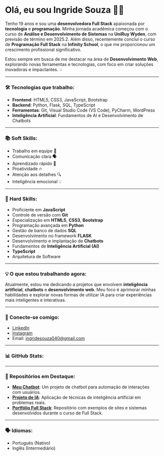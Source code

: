 # Olá, eu sou Ingride Souza 👩‍💻

Tenho 19 anos e sou uma **desenvolvedora Full Stack** apaixonada por **tecnologia** e **programação**. Minha jornada acadêmica começou com o curso de **Análise e Desenvolvimento de Sistemas** na **UniRuy Wyden**, com previsão de término em 2025.2. Além disso, recentemente concluí o curso de **Programação Full Stack** na **Infinity School**, o que me proporcionou um crescimento profissional significativo.

Estou sempre em busca de me destacar na área de **Desenvolvimento Web**, explorando novas ferramentas e tecnologias, com foco em criar soluções inovadoras e impactantes. 💡

---

### 🛠️ Tecnologias que trabalho:

- **Frontend**: HTML5, CSS3, JavaScript, Bootstrap
- **Backend**: Python, Flask, SQL, TypeScript
- **Ferramentas**: Git, Visual Studio Code (VS Code), PyCharm, WordPress
- **Inteligência Artificial**: Fundamentos de AI e Desenvolvimento de Chatbots

---

### 📚 Soft Skills:
- Trabalho em equipe 🤝
- Comunicação clara 🗣️
- Aprendizado rápido 🚀
- Proatividade 🔥
- Atenção aos detalhes 🔍
- Inteligência emocional 💡

---

### 🚀 Hard Skills:
- Proficiente em **JavaScript**
- Controle de versão com **Git**
- Especialização em **HTML5**, **CSS3**, **Bootstrap**
- Programação avançada em **Python**
- Gestão de banco de dados **SQL**
- Desenvolvimento no framework **FLASK**
- Desenvolvimento e implantação de **Chatbots**
- Fundamentos de **Inteligência Artificial (AI)**
- **TypeScript**
- Arquitetura de Software

---

### 💡 O que estou trabalhando agora:
Atualmente, estou me dedicando a projetos que envolvem **inteligência artificial**, **chatbots** e **desenvolvimento web**. Meu foco é aprimorar minhas habilidades e explorar novas formas de utilizar IA para criar experiências mais inteligentes e interativas.

---

### 📅 Conecte-se comigo:
- [LinkedIn](https://www.linkedin.com/in/ingride-souza-a21a4518a?utm_source=share&utm_campaign=share_via&utm_content=profile&utm_medium=ios_app)
- [Instagram](https://www.instagram.com/ingridesouzadev/)
- Email: ingridesouza040@gmail.com

---

### 📊 GitHub Stats:


---

### 🔨 Repositórios em Destaque:
- [**Meu Chatbot**](https://github.com/ingridesouza/chatbot): Um projeto de chatbot para automação de interações com usuários.
- [**Projeto de IA**](https://github.com/ingridesouza/ia-projeto): Aplicação de técnicas de inteligência artificial em problemas reais.
- [**Portfólio Full Stack**](https://github.com/ingridesouza/portfolio): Repositório com exemplos de sites e sistemas desenvolvidos durante o curso de Full Stack.

---

### 🗣️ Idiomas:
- Português (Nativo)
- Inglês (Intermediário)

